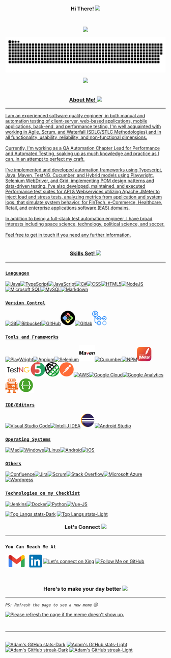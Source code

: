 <h3 align="center"> Hi There! <img src="https://raw.githubusercontent.com/Tarikul-Islam-Anik/Animated-Fluent-Emojis/master/Emojis/Hand%20gestures/Waving%20Hand%20Medium-Light%20Skin%20Tone.png" width="30"/></h3><br />
<p align="center"><a href="https://github.com/Aboulfetouh/Aboulfetouh"><img src="https://readme-typing-svg.herokuapp.com?font=Cabin&color=E041FF&size=36&pause=1000&center=true&vCenter=true&width=650&height=55&lines=Welcome+to+my+profile!;I'm+A+Test+Automation+Enthusiastic+%F0%9F%A4%96;Building+test+automation+frameworks;Test+execution%2C+and+script+troubleshooting;Feel+free+to+get+in+touch!+%F0%9F%98%84">

<p align="center"><img src="https://github.com/Aboulfetouh/Aboulfetouh/blob/main/config/github-contribution-grid-snake.svg">
<p align="center"><img src="https://api.visitorbadge.io/api/VisitorHit?path=aboulfetouh&label=Git%20Visitors&repo=github-visitors-badge&countColor=mediumorchid"/>
<br />
<br />
<h3 align="center"> About Me! <img src="https://img.icons8.com/color/26/null/facial-recognition-scan.png"/></h3><hr>
I am an experienced software quality engineer, in both manual and automation testing of client-server, web-based applications, mobile applications, back-end, and performance testing. I'm well acquainted with working in Agile, Scrum, and Waterfall (SDLC/STLC Methodologies) and in all functionality, usability, reliability, and non-functional dimensions.<br /><br />
Currently, I'm working as a QA Automation Chapter Lead for Performance and Automated Testing, soaking up as much knowledge and practice as I can, in an attempt to perfect my craft.<br /><br />
I've implemented and developed automation frameworks using Typescript, Java, Maven, TestNG, Cucumber, and Hybrid models using Playwright, Selenium WebDriver, and Grid, implementing POM design patterns and data-driven testing. I've also developed, maintained, and executed Performance test suites for API & Webservices utilizing Apache JMeter to inject load and stress tests, analyzing metrics from application and system logs, that simulate system behavior, for FinTech, e-Commerce, Healthcare, Retail, and enterprise applications software (EAS) domains.<br /><br />
In addition to being a full-stack test automation engineer, I have broad interests including space science, technology, political science, and soccer.<br /><br />
Feel free to get in touch if you need any further information.<br /><br />
<h3 align="center"> Skills Set! <img src="https://img.icons8.com/ios-filled/26/000000/lion-head.png"/></h3><hr>

### `Languages`

<img src="https://img.icons8.com/color/45/000000/java-coffee-cup-logo--v2.png" title="Java"/><img src="https://img.icons8.com/color/45/null/typescript.png" title="TypeScript"/><img src="https://img.icons8.com/color/45/000000/javascript--v1.png" title="JavaScript"/><img src="https://img.icons8.com/color/45/000000/c-sharp-logo.png" title="C#"/><img src="https://img.icons8.com/color/45/000000/css3.png" title="CSS"/><img src="https://img.icons8.com/color/45/000000/html-5--v1.png" title="HTML5"/><img src="https://img.icons8.com/color/45/nodejs.png" title="NodeJS"/><img src="https://img.icons8.com/color/45/000000/microsoft-sql-server.png" title="Microsoft SQL"/><img src="https://img.icons8.com/fluency/45/000000/mysql-logo.png" title="MySQL"/><img src="https://img.icons8.com/ios-filled/45/000000/markdown.png" title="Markdown"/><br />

### `Version Control`

<img src="https://img.icons8.com/color/45/000000/git.png" title="Git"/><img src="https://img.icons8.com/color/45/000000/bitbucket.png" title="Bitbucket"/><img src="https://img.icons8.com/color/45/github--v1.png" title="GitHub"/><img src="https://github.com/Aboulfetouh/Aboulfetouh/blob/main/Social/Gitbash.png" title="Git Bash" width="45px"/><img src="https://img.icons8.com/color/45/000000/gitlab.png" title="Gitlab"/><img src="https://github.com/Aboulfetouh/Aboulfetouh/blob/main/Social/Gitactions.png" title="Git Actions" width="45px"/><br />

### `Tools and Frameworks`

<img src="https://pbs.twimg.com/profile_images/1318604600677527552/stk8sqYZ_400x400.png" title="PlayWright" width="45px"/><img src="https://brandslogos.com/wp-content/uploads/images/large/appium-logo.png" title="Appium" width="40px"/><img src="https://img.icons8.com/office/45/000000/selenium-test-automation.png" title="Selenium"/><img src="https://github.com/Aboulfetouh/Aboulfetouh/blob/main/Social/maven-svgrepo-com.svg" title="Maven" width="50px"/><img src="https://www.vectorlogo.zone/logos/cucumberio/cucumberio-icon.svg" title="Cucumber" width="45px"/><img src="https://img.icons8.com/color/45/npm.png" title="NPM"/><img src="https://github.com/Aboulfetouh/Aboulfetouh/blob/main/Social/Apache_JMeter.png" title="JMeter" width="45px"/><img src="https://github.com/Aboulfetouh/Aboulfetouh/blob/main/Social/TestNG.png" title="TestNG" width="80px"/><img src="https://github.com/Aboulfetouh/Aboulfetouh/blob/main/Social/junit5-banner.png" title="JUnit" width="45px"/><img src="https://github.com/Aboulfetouh/Aboulfetouh/blob/main/Social/rest-assured-logo.png" title="Rest-Assured" width="45px"/><img src="https://github.com/Aboulfetouh/Aboulfetouh/blob/main/Social/Postman.png" title="Postman" width="45px"/><img src="https://img.icons8.com/color/50/000000/amazon-web-services.png" title="AWS"/><img src="https://img.icons8.com/color/50/000000/google-cloud.png" title="Google Cloud"/><img src="https://img.icons8.com/color/50/000000/google-analytics.png" title="Google Analytics"/><img src="https://github.com/Aboulfetouh/Aboulfetouh/blob/main/Social/webdriverio.png" title="WebDriverIO" width="40px"/><img src="https://github.com/Aboulfetouh/Aboulfetouh/blob/main/Social/swagger-logo.png" title="Swagger" width="50px"/><br />

### `IDE/Editors`

<img src="https://img.icons8.com/color/45/000000/visual-studio-code-2019.png" title="Visual Studio Code"/><img src="https://img.icons8.com/color/45/000000/intellij-idea.png" title="IntelliJ IDEA"/><img src="https://github.com/Aboulfetouh/Aboulfetouh/blob/main/Social/EclipseIde.png" title="Eclipse IDE" width="45px"/><img src="https://img.icons8.com/color/45/000000/android-studio--v2.png" title="Android Studio"/><br />

### `Operating Systems`

<img src="https://img.icons8.com/color/45/mac-logo.png" title="Mac"/><img src="https://img.icons8.com/color/45/000000/windows-10.png" title="Windows"/><img src="https://img.icons8.com/color/45/000000/linux--v1.png" title="Linux"/><img src="https://img.icons8.com/color/45/000000/android-os.png" title="Android"/><img src="https://img.icons8.com/color/48/ios-logo.png" title="iOS"/><br />

### `Others`

<img src="https://img.icons8.com/color/45/000000/confluence--v2.png" title="Confluence"/><img src="https://img.icons8.com/color/45/000000/jira.png" title="Jira"/><img src="https://img.icons8.com/external-flaticons-flat-flat-icons/45/external-scrum-agile-flaticons-flat-flat-icons-2.png" title="Scrum" width="45px"/><img src="https://img.icons8.com/color/45/000000/stackoverflow.png" title="Stack Overflow"/><img src="https://img.icons8.com/fluency/45/azure-1.png" title="Microsoft Azure"/><img src="https://img.icons8.com/color/45/000000/wordpress.png" title="Wordpress"/><br />

### `Technologies on my Checklist`

<img src="https://img.icons8.com/color/45/000000/jenkins.png" title="Jenkins"/><img src="https://img.icons8.com/color/45/000000/docker.png" title="Docker"/><img src="https://img.icons8.com/color/45/000000/python--v1.png" title="Python"/><img src="https://img.icons8.com/color/45/vue-js.png" title="Vue-JS"/><br />

[![Top Langs stats-Dark](https://github-readme-stats.vercel.app/api/top-langs/?username=Aboulfetouh&langs_count=6&hide_progress=false&show_icons=true&theme=dracula#gh-dark-mode-only)](https://github.com/Aboulfetouh/github-readme-stats#gh-dark-mode-only)
[![Top Langs stats-Light](https://github-readme-stats.vercel.app/api/top-langs/?username=Aboulfetouh&langs_count=6&hide_progress=false&show_icons=true&theme=default#gh-light-mode-only)](https://github.com/Aboulfetouh/github-readme-stats#gh-light-mode-only)


<h3 align="center"> Let's Connect <img src="https://img.icons8.com/nolan/26/share-2.png"/></h3><hr>

### `You Can Reach Me At`

[<img src="https://github.com/Aboulfetouh/Aboulfetouh/blob/main/Social/Gmail.png" height="40em" align="center" alt="Send Me an Email" title="Send Me an Email"/>](mailto:itsmomahmoud@gmail.com)
[<img src="https://github.com/Aboulfetouh/Aboulfetouh/blob/main/Social/Linkedin.png" height="40em" align="center" alt="Follow Me on LinkedIn" title="Follow Me on LinkedIn"/>](https://www.linkedin.com/in/itsmomahmoud)
[<img src="https://img.icons8.com/external-tal-revivo-color-tal-revivo/40/external-xing-a-european-career-oriented-social-networking-site-logo-color-tal-revivo.png" height="40em" align="center" alt="Let's connect on Xing" title="Let's connect on Xing"/>](https://www.xing.com/profile/Mohamed_Mahmoud056517)
[<img src="https://img.icons8.com/color/55/000000/github-2.png" height="55em" align="center" alt="Follow Me on GitHub" title="Follow Me on GitHub"/>](https://github.com/Aboulfetouh)
<br />
<br />
<br />


<h3 align="center"> Here's to make your day better  <img src="https://img.icons8.com/ios/26/000000/9gag.png"/></h3>
<hr>

_`PS: Refresh the page to see a new meme` :wink:_

<a href="https://github.com/Aboulfetouh/Aboulfetouh"><img src='https://camo.githubusercontent.com/d809aad38fc10dac3806149506748f6c116f4602e9df8e0e93de1819b4d901ae/68747470733a2f2f6d656d65722d7472696e69622e76657263656c2e6170702f' title="Meme" alt="Please refresh the page if the meme doesn't show up." height="400">


<br /><hr><br />
[![Adam's GitHub stats-Dark](https://github-readme-stats.vercel.app/api?username=Aboulfetouh&show_icons=true&locale=en&theme=dark#gh-dark-mode-only)](https://github.com/Aboulfetouh/github-readme-stats#gh-dark-mode-only)
[![Adam's GitHub stats-Light](https://github-readme-stats.vercel.app/api?username=Aboulfetouh&show_icons=true&locale=en&theme=default#gh-light-mode-only)](https://github.com/Aboulfetouh/github-readme-stats#gh-light-mode-only)
[![Adam's GitHub streak-Dark](https://github-readme-streak-stats.herokuapp.com?user=aboulfetouh&border_radius=5&theme=dark#gh-dark-mode-only)](https://github.com/Aboulfetouh/github-readme-stats#gh-dark-mode-only)
[![Adam's GitHub streak-Light](https://github-readme-streak-stats.herokuapp.com?user=aboulfetouh&border_radius=5&theme=default#gh-light-mode-only)](https://github.com/Aboulfetouh/github-readme-stats#gh-light-mode-only)
<br />

<!--
**Aboulfetouh/Aboulfetouh** is a ✨ _special_ ✨ repository because its `README.md` (this file) appears on your GitHub profile.

Here are some ideas to get you started:

- 🔭 I’m currently working on ...
- 🌱 I’m currently learning ...
- 👯 I’m looking to collaborate on ...
- 🤔 I’m looking for help with ...
- 💬 Ask me about ...
- 📫 How to reach me: ...
- 😄 Pronouns: ...
- ⚡ Fun fact: ...
style="color:#0ED6FFFF"

[<img src="https://github.com/Aboulfetouh/Aboulfetouh/blob/main/Social/Instagram.png" height="40em" align="center" alt="Follow Me on Instagram" title="Follow Me on Instagram"/>](https://www.instagram.com/???/)
[<img src="https://img.icons8.com/color/144/000000/twitter--v2.png" height="50em" align="center" alt="Follow Me on Twitter" title="Follow Me on Twitter"/>](https://twitter.com/???)
[<img src="https://img.icons8.com/color/144/000000/gitlab.png" height="50em" align="center" alt="Follow Me on GitLab" title="Follow Me on GitLab"/>](https://gitlab.com/Aboulfetouh)
  <img src="https://camo.githubusercontent.com/992babdffd8c74a1502de375fbdf7e4d54773242/68747470733a2f2f6d656469612e67697068792e636f6d2f6d656469612f53576f536b4e36447854737a71494b4571762f67697068792e676966" width="400"/> -->
